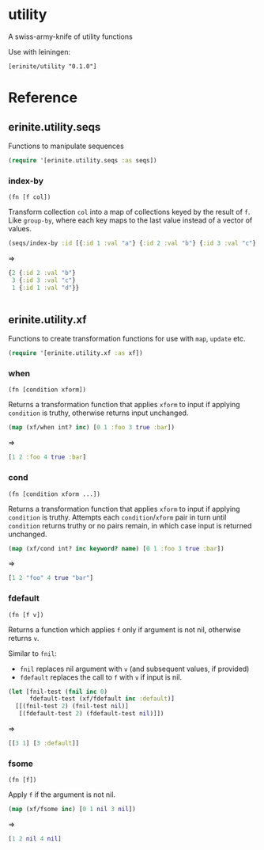 # utility
A swiss-army-knife of utility functions

Use with leiningen:

```
[erinite/utility "0.1.0"]
```


# Reference

## erinite.utility.seqs

Functions to manipulate sequences

```clojure
(require '[erinite.utility.seqs :as seqs])
```

### index-by

`(fn [f col])`

Transform collection `col` into a map of collections keyed by the result of `f`. Like `group-by`, where each key maps to the last value instead of a vector of values.

```clojure
(seqs/index-by :id [{:id 1 :val "a"} {:id 2 :val "b"} {:id 3 :val "c"} {:id 1 :val "d"}])
```
⇒
```clojure
{2 {:id 2 :val "b"}
 3 {:id 3 :val "c"}
 1 {:id 1 :val "d"}}
 
```

## erinite.utility.xf

Functions to create transformation functions for use with `map`, `update` etc.

```clojure
(require '[erinite.utility.xf :as xf])
```

### when

`(fn [condition xform])`

Returns a transformation function that applies `xform` to input if applying `condition` is truthy, otherwise returns input unchanged.

```clojure
(map (xf/when int? inc) [0 1 :foo 3 true :bar])
```
⇒
```clojure
[1 2 :foo 4 true :bar]
```

### cond

`(fn [condition xform ...])`

Returns a transformation function that applies `xform` to input if applying `condition` is truthy. Attempts each `condition`/`xform` pair in turn until `condition` returns truthy or no pairs remain, in which case input is returned unchanged.

```clojure
(map (xf/cond int? inc keyword? name) [0 1 :foo 3 true :bar])
```
⇒
```clojure
[1 2 "foo" 4 true "bar"]
```

### fdefault

`(fn [f v])`

Returns a function which applies `f` only if argument is not nil, otherwise returns `v`.

Similar to `fnil`:
 * `fnil` replaces nil argument with `v` (and subsequent values, if provided)
 * `fdefault` replaces the call to `f` with `v` if input is nil.

```clojure
(let [fnil-test (fnil inc 0)
      fdefault-test (xf/fdefault inc :default)]
  [[(fnil-test 2) (fnil-test nil)]
   [(fdefault-test 2) (fdefault-test nil)]])
```
⇒
```clojure
[[3 1] [3 :default]]
```

### fsome

`(fn [f])`

Apply `f` if the argument is not nil.


```clojure
(map (xf/fsome inc) [0 1 nil 3 nil])
```
⇒
```clojure
[1 2 nil 4 nil]
```

